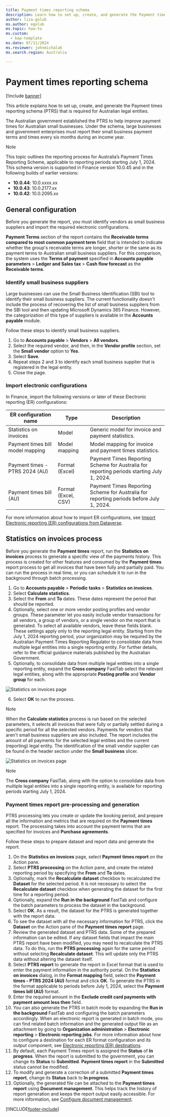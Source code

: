 ```yaml
---
title: Payment times reporting schema
description: Learn how to set up, create, and generate the Payment times reporting schema for Australia, including outlines on configuration and statistics on invoices.
author: liza-golub
ms.author: egolub
ms.topic: how-to
ms.custom: 
  - bap-template
ms.date: 07/11/2024
ms.reviewer: johnmichalak
ms.search.region: Australia

---
```


# Payment times reporting schema

[!include [banner](../../includes/banner.md)]

This article explains how to set up, create, and generate the Payment times reporting schema (PTRS) that is required for Australian legal entities.

The Australian government established the PTRS to help improve payment times for Australian small businesses. Under the schema, large businesses and government enterprises must report their small business payment terms and times every six months during an income year.

> [!NOTE]
> This topic outlines the reporting process for Australia’s Payment Times Reporting Scheme, applicable to reporting periods starting July 1, 2024. This schema version is supported in Finance version 10.0.45 and in the following builds of earlier versions:
> - **10.0.44**: 10.0.xxxx.xx
> - **10.0.43**: 10.0.2177.xx
> - **10.0.42**: 10.0.2095.xx

## General configuration

Before you generate the report, you must identify vendors as small business suppliers and import the required electronic configurations.

**Payment Terms** section of the report contains the **Receivable terms compared to most common payment term** field that is intended to indicate whether the group's receivable terms are longer, shorter or the same as its 
payment terms to Australian small business suppliers. For this comparison, the system uses the **Terms of payment** specified in **Accounts payable parameters** > **Ledger and Sales tax** > **Cash flow forecast** as the **Receivable terms**. 

### Identify small business suppliers

Large businesses can use the Small Business Identification (SBI) tool to identify their small business suppliers. The current functionality doesn't include the process of recovering the list of small business suppliers from the SBI tool and then updating Microsoft Dynamics 365 Finance. However, the categorization of this type of suppliers is available in the **Accounts payable** module.

Follow these steps to identify small business suppliers.

1. Go to **Accounts payable** \> **Vendors** \> **All vendors**.
2. Select the required vendor, and then, in the **Vendor profile** section, set the **Small vendor** option to **Yes**.
3. Select **Save**.
4. Repeat steps 2 and 3 to identify each small business supplier that is registered in the legal entity.
5. Close the page.

### Import electronic configurations

In Finance, import the following versions or later of these Electronic reporting (ER) configurations:

| ER configuration name | Type | Description |
|-----------------------|------|-------------|
| Statistics on invoices | Model | Generic model for invoice and payment statistics. |
| Payment times bill model mapping | Model mapping | Model mapping for invoice and payment times statistics. |
| Payment times - PTRS 2024 (AU) | Format (Excel) | Payment Times Reporting Scheme for Australia for reporting periods starting July 1, 2024. |
| Payment times bill (AU) | Format (Excel, CSV) | Payment Times Reporting Scheme for Australia for reporting periods before July 1, 2024. |

For more information about how to import ER configurations, see [Import Electronic reporting (ER) configurations from Dataverse](../global/workspace/gsw-import-er-config-dataverse.md).

## Statistics on invoices process

Before you generate the **Payment times** report, run the **Statistics on invoices** process to generate a specific view of the payments history. This process is created for other features and consumed by the **Payment times** report process to get all invoices that have been fully and partially paid. You can run the process in real time, or you can schedule it to run in the background through batch processing.

1. Go to **Accounts payable** \> **Periodic tasks** \> **Statistics on invoices**.
2. Select **Calculate statistics**.
3. Select the **From** and **To** dates. These dates represent the period that should be reported.
4. Optionally, select one or more vendor posting profiles and vendor groups. These parameter let you easily include vendor transactions for all vendors, a group of vendors, or a single vendor on the report that is generated. To select all available vendors, leave these fields blank. These settings apply only to the reporting legal entity. Starting from the July 1, 2024 reporting period, your organization may be required by the Australian Payment Times Reporting Regulator to consolidate data from multiple legal entities into a single reporting entity. For further details, refer to the official guidance materials published by the Australian Government.
5. Optionally, to consolidate data from multiple legal entities into a single reporting entity, expand the **Cross company** FastTab select the relevant legal entities, along with the appropriate **Posting profile** and **Vendor group** for each.

![Statistics on invoices page](../media/apac-aus-ptrs-calculate-statistics-dialog.png)

6. Select **OK** to run the process.

> [!NOTE]
> When the **Calculate statistics** process is run based on the selected parameters, it selects all invoices that were fully or partially settled during a specific period for all the selected vendors. Payments for vendors that aren't small business suppliers are also included. The report includes the amount of all payments for the selected legal entities and the current (reporting) legal entity. The identification of the small vendor supplier can be found in the header section under the **Small business** slicer.

![Statistics on invoices page](../media/apac-aus-ptrs-statistics-page.png)

> [!NOTE]
> The **Cross company** FastTab, along with the option to consolidate data from multiple legal entities into a single reporting entity, is available for reporting periods starting July 1, 2024.

### Payment times report pre-processing and generation

PTRS processing lets you create or update the booking period, and prepare all the information and metrics that are required on the **Payment times** report. The processing takes into account the payment terms that are specified for invoices and **Purchase agreements**.

Follow these steps to prepare dataset and report data and generate the report.

1. On the **Statistics on invoices** page, select **Payment times report** on the Action pane.
2. Select **PTRS processing** on the Action pane, and create the related reporting period by specifying the **From** and **To** dates.
3. Optionally, mark the **Recalculate dataset** checkbox to recalculated the **Dataset** for the selected period. It is not necessary to select the **Recalculate dataset** checkbox when generating the dataset for the first time for a reporting period.
4. Optionally, expand the **Run in the background** FastTab and configure the batch parameters to process the dataset in the background.
5. Select **OK**. As a result, the dataset for the PTRS is generated together with the report data.
6. To see the dataset with all the necessary information for PTRS, click the **Dataset** on the Action pane of the **Payment times report** page.
7. Review the generated dataset and PTRS data. Some of the prepared information can be edited. If any dataset fields that impact the main PTRS report have been modified, you may need to recalculate the PTRS data. To do this, run the **PTRS processing** again for the same period without selecting **Recalculate dataset**. This will update only the PTRS data without altering the dataset itself.
8. Select **PTRS report** to generate the report in Excel format that is used to enter the payment information in the authority portal. On the **Statistics on invoices** dialog, in the **Format mapping** field, select the **Payment times - PTRS 2024 (AU)** format and click **OK**. To generate the PTRS in the format applicable to periods before July 1, 2024, select the **Payment times bill (AU)** format.
9. Enter the required amount in the **Exclude credit card payments with payment amount less then** field.
10. You can also generate the PTRS in batch mode by expanding the **Run in the background** FastTab and configuring the batch parameters accordingly. When an electronic report is generated in batch mode, you can find related batch information and the generated output file as an attachment by going to **Organization administration** > **Electronic reporting** > **Electronic reporting jobs**. For more information about how to configure a destination for each ER format configuration and its output component, see [Electronic reporting (ER) destinations](../../../fin-ops-core/dev-itpro/analytics/electronic-reporting-destinations.md).
11. By default, each Payment Times report is assigned the **Status** of **In progress**.  When the report is submitted to the government, you can change its **Status** to **Submitted**. **Payment times report** in the **Submitted** status cannot be modified.
12. To modify and generate a correction of a submitted **Payment times report**, change its **Status** back to **In progress**.
13. Optionally, the generated file can be attached to the **Payment times report** using **Document management**. This helps track the history of report generation and keeps the report output easily accessible. For more information, see [Configure document management](../../../fin-ops-core/dev-itpro/organization-administration/configure-document-management.md).

[!INCLUDE[footer-include](../../../includes/footer-banner.md)]
